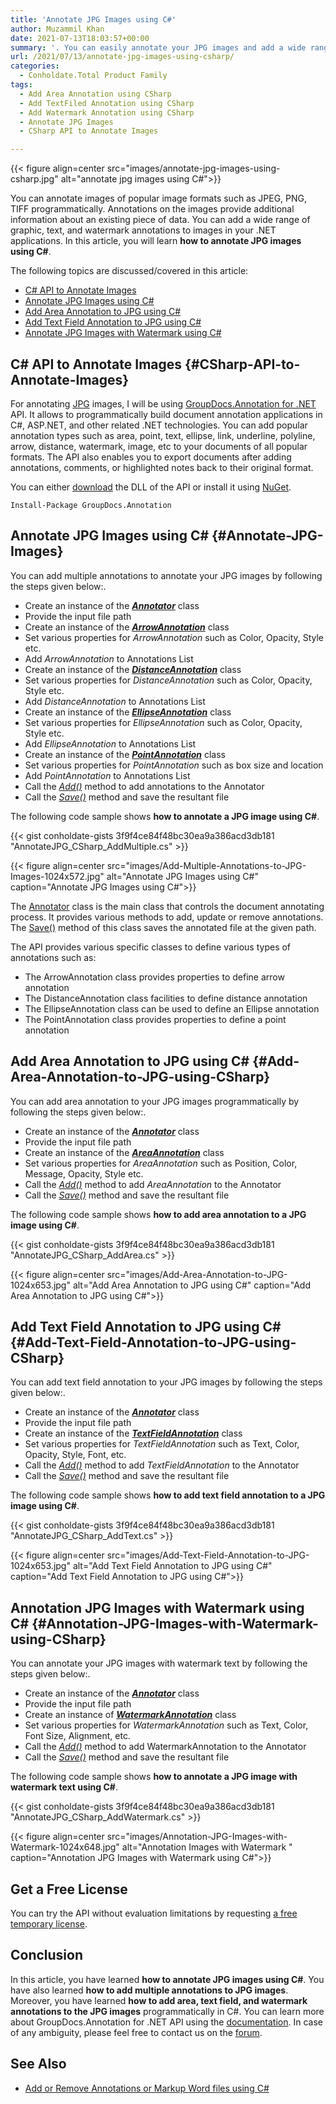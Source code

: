 ```yaml
---
title: 'Annotate JPG Images using C#'
author: Muzammil Khan
date: 2021-07-13T18:03:57+00:00
summary: '. You can easily annotate your JPG images and add a wide range of graphic, text, and watermark annotations in your .NET applications. In this article, you will learn **how to annotate JPG images using C#**.'
url: /2021/07/13/annotate-jpg-images-using-csharp/
categories:
  - Conholdate.Total Product Family
tags:
  - Add Area Annotation using CSharp
  - Add TextFiled Annotation using CSharp
  - Add Watermark Annotation using CSharp
  - Annotate JPG Images
  - CSharp API to Annotate Images

---
```



{{< figure align=center src="images/annotate-jpg-images-using-csharp.jpg" alt="annotate jpg images using C#">}}
 

You can annotate images of popular image formats such as JPEG, PNG, TIFF programmatically. Annotations on the images provide additional information about an existing piece of data. You can add a wide range of graphic, text, and watermark annotations to images in your .NET applications. In this article, you will learn **how to annotate JPG images using C#**.

The following topics are discussed/covered in this article:

  * [C# API to Annotate Images][2]
  * [Annotate JPG Images using C#][3]
  * [Add Area Annotation to JPG using C#][4]
  * [Add Text Field Annotation to JPG using C#][5]
  * [Annotate JPG Images with Watermark using C#][6]

## C# API to Annotate Images {#CSharp-API-to-Annotate-Images}

For annotating [JPG][7] images, I will be using [GroupDocs.Annotation for .NET][8] API. It allows to programmatically build document annotation applications in C#, ASP.NET, and other related .NET technologies. You can add popular annotation types such as area, point, text, ellipse, link, underline, polyline, arrow, distance, watermark, image, etc to your documents of all popular formats. The API also enables you to export documents after adding annotations, comments, or highlighted notes back to their original format.

You can either [download][9] the DLL of the API or install it using [NuGet][10].

```
Install-Package GroupDocs.Annotation
```

## Annotate JPG Images using C# {#Annotate-JPG-Images}

You can add multiple annotations to annotate your JPG images by following the steps given below:.

  * Create an instance of the _**[Annotator][11]**_ class
  * Provide the input file path
  * Create an instance of the [_**ArrowAnnotation**_][12] class
  * Set various properties for _ArrowAnnotation_ such as Color, Opacity, Style etc.
  * Add _ArrowAnnotation_ to Annotations List
  * Create an instance of the [_**DistanceAnnotation**_][13] class
  * Set various properties for _DistanceAnnotation_ such as Color, Opacity, Style etc.
  * Add _DistanceAnnotation_ to Annotations List
  * Create an instance of the [_**EllipseAnnotation**_][14] class
  * Set various properties for _EllipseAnnotation_ such as Color, Opacity, Style etc.
  * Add _EllipseAnnotation_ to Annotations List
  * Create an instance of the [_**PointAnnotation**_][15] class
  * Set various properties for _PointAnnotation_ such as box size and location
  * Add _PointAnnotation_ to Annotations List
  * Call the [_Add()_][16] method to add annotations to the Annotator
  * Call the _[Save()][17]_ method and save the resultant file

The following code sample shows **how to annotate a JPG image using C#**.

{{< gist conholdate-gists 3f9f4ce84f48bc30ea9a386acd3db181 "AnnotateJPG_CSharp_AddMultiple.cs" >}}

{{< figure align=center src="images/Add-Multiple-Annotations-to-JPG-Images-1024x572.jpg" alt="Annotate JPG Images using C#" caption="Annotate JPG Images using C#">}}
 

The [Annotator][11] class is the main class that controls the document annotating process. It provides various methods to add, update or remove annotations. The [Save()][17] method of this class saves the annotated file at the given path.

The API provides various specific classes to define various types of annotations such as:

  * The ArrowAnnotation class provides properties to define arrow annotation
  * The DistanceAnnotation class facilities to define distance annotation
  * The EllipseAnnotation class can be used to define an Ellipse annotation
  * The PointAnnotation class provides properties to define a point annotation

## Add Area Annotation to JPG using C# {#Add-Area-Annotation-to-JPG-using-CSharp}

You can add area annotation to your JPG images programmatically by following the steps given below:.

  * Create an instance of the _**[Annotator][11]**_ class
  * Provide the input file path
  * Create an instance of the [_**AreaAnnotation**_][19] class
  * Set various properties for _AreaAnnotation_ such as Position, Color, Message, Opacity, Style etc.
  * Call the [_Add()_][20] method to add _AreaAnnotation_ to the Annotator
  * Call the _[Save()][17]_ method and save the resultant file

The following code sample shows **how to add area annotation to a JPG image using C#**.

{{< gist conholdate-gists 3f9f4ce84f48bc30ea9a386acd3db181 "AnnotateJPG_CSharp_AddArea.cs" >}}

{{< figure align=center src="images/Add-Area-Annotation-to-JPG-1024x653.jpg" alt="Add Area Annotation to JPG using C#" caption="Add Area Annotation to JPG using C#">}}
 

## Add Text Field Annotation to JPG using C# {#Add-Text-Field-Annotation-to-JPG-using-CSharp}

You can add text field annotation to your JPG images by following the steps given below:.

  * Create an instance of the _**[Annotator][11]**_ class
  * Provide the input file path
  * Create an instance of the [_**TextFieldAnnotation**_][22] class
  * Set various properties for _TextFieldAnnotation_ such as Text, Color, Opacity, Style, Font, etc.
  * Call the [_Add()_][20] method to add _TextFieldAnnotation_ to the Annotator
  * Call the _[Save()][17]_ method and save the resultant file

The following code sample shows **how to add text field annotation to a JPG image using C#**.

{{< gist conholdate-gists 3f9f4ce84f48bc30ea9a386acd3db181 "AnnotateJPG_CSharp_AddText.cs" >}}

{{< figure align=center src="images/Add-Text-Field-Annotation-to-JPG-1024x653.jpg" alt="Add Text Field Annotation to JPG using C#" caption="Add Text Field Annotation to JPG using C#">}}
 

## Annotation JPG Images with Watermark using C# {#Annotation-JPG-Images-with-Watermark-using-CSharp}

You can annotate your JPG images with watermark text by following the steps given below:.

  * Create an instance of the _**[Annotator][11]**_ class
  * Provide the input file path
  * Create an instance of [_**WatermarkAnnotation**_][24] class
  * Set various properties for _WatermarkAnnotation_ such as Text, Color, Font Size, Alignment, etc.
  * Call the [_Add()_][20] method to add WatermarkAnnotation to the Annotator
  * Call the _[Save()][17]_ method and save the resultant file

The following code sample shows **how to annotate a JPG image with watermark text using C#**.

{{< gist conholdate-gists 3f9f4ce84f48bc30ea9a386acd3db181 "AnnotateJPG_CSharp_AddWatermark.cs" >}}

{{< figure align=center src="images/Annotation-JPG-Images-with-Watermark-1024x648.jpg" alt="Annotation Images with Watermark " caption="Annotation JPG Images with Watermark using C#">}}
 

## Get a Free License

You can try the API without evaluation limitations by requesting [a free temporary license][26].

## Conclusion

In this article, you have learned **how to annotate JPG images using C#**. You have also learned **how to add multiple annotations to JPG images**. Moreover, you have learned **how to add area, text field, and watermark annotations to the JPG images** programmatically in C#. You can learn more about GroupDocs.Annotation for .NET API using the [documentation][27]. In case of any ambiguity, please feel free to contact us on the [forum][28].

## See Also

  * [Add or Remove Annotations or Markup Word files using C#][29]

 [1]: https://blog.conholdate.com/wp-content/uploads/sites/27/2021/07/annotate-jpg-images-using-csharp.jpg
 [2]: #CSharp-API-to-Annotate-Images
 [3]: #Annotate-JPG-Images
 [4]: #Add-Area-Annotation-to-JPG-using-CSharp
 [5]: #Add-Text-Field-Annotation-to-JPG-using-CSharp
 [6]: #Annotation-JPG-Images-with-Watermark-using-CSharp
 [7]: https://docs.fileformat.com/image/jpeg/
 [8]: https://products.groupdocs.com/annotation/net/
 [9]: https://downloads.groupdocs.com/annotation/net
 [10]: https://www.nuget.org/packages/GroupDocs.Annotation
 [11]: https://apireference.groupdocs.com/annotation/net/groupdocs.annotation/annotator
 [12]: https://apireference.groupdocs.com/annotation/net/groupdocs.annotation.models.annotationmodels/arrowannotation
 [13]: https://apireference.groupdocs.com/annotation/net/groupdocs.annotation.models.annotationmodels/distanceannotation
 [14]: https://apireference.groupdocs.com/annotation/net/groupdocs.annotation.models.annotationmodels/ellipseannotation
 [15]: https://apireference.groupdocs.com/annotation/net/groupdocs.annotation.models.annotationmodels/pointannotation
 [16]: https://apireference.groupdocs.com/annotation/net/groupdocs.annotation.annotator/add/methods/1
 [17]: https://apireference.groupdocs.com/annotation/net/groupdocs.annotation.annotator/save/methods/4
 [18]: https://blog.conholdate.com/wp-content/uploads/sites/27/2021/07/Add-Multiple-Annotations-to-JPG-Images.jpg
 [19]: https://apireference.groupdocs.com/annotation/net/groupdocs.annotation.models.annotationmodels/areaannotation
 [20]: https://apireference.groupdocs.com/annotation/net/groupdocs.annotation/annotator/methods/add
 [21]: https://blog.conholdate.com/wp-content/uploads/sites/27/2021/07/Add-Area-Annotation-to-JPG.jpg
 [22]: https://apireference.groupdocs.com/annotation/net/groupdocs.annotation.models.annotationmodels/textfieldannotation
 [23]: https://blog.conholdate.com/wp-content/uploads/sites/27/2021/07/Add-Text-Field-Annotation-to-JPG.jpg
 [24]: https://apireference.groupdocs.com/annotation/net/groupdocs.annotation.models.annotationmodels/watermarkannotation
 [25]: https://blog.conholdate.com/wp-content/uploads/sites/27/2021/07/Annotation-JPG-Images-with-Watermark.jpg
 [26]: https://purchase.groupdocs.com/temporary-license
 [27]: https://docs.groupdocs.com/annotation/net/
 [28]: https://forum.groupdocs.com/c/annotation/
 [29]: https://blog.groupdocs.com/2021/06/23/annotate-word-documents-using-csharp/







